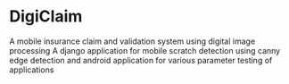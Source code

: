 # DigiClaim
A mobile insurance claim and validation system using digital image processing
A django application for mobile scratch detection using canny edge detection
and android application for various parameter testing of applications
